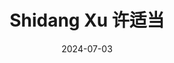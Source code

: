 ---
title: Shidang Xu 许适当
date: 2024-07-03
type: person
groups:
  - Principle Investigator
avatar: avatar.jpg
role: Professor in Biomedical Engineering
---